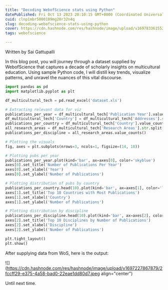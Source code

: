 ```yaml
---
title: "Decoding WebofScience stats using Python"
datePublished: Fri Oct 13 2023 20:10:15 GMT+0000 (Coordinated Universal Time)
cuid: clnp1mbr5000109mg20r32n4q
slug: decoding-webofscience-stats-using-python
cover: https://cdn.hashnode.com/res/hashnode/image/upload/v1697833615527/085beaaa-0738-46da-80d3-0e7e86b499e4.png
tags: webofscience

---
```


Written by Sai Gattupalli

In this blog post, you will journey through a dataset supplied by WebofScience that captures a decade of scholarly insights on multicultural education. Using sample Python code, I will distill key trends, visualize patterns, and unravel the nuances of this vital discourse.

```python
import pandas as pd
import matplotlib.pyplot as plt

df_multicultural_tech = pd.read_excel('dataset.xls')

# Extracting relevant data for viz
publications_per_year = df_multicultural_tech['Publication Year'].value_counts().sort_index()
df_multicultural_tech['Country'] = df_multicultural_tech['Addresses'].str.extract(r'([A-Z][A-Z]$)')
publications_per_country = df_multicultural_tech['Country'].value_counts()
all_research_areas = df_multicultural_tech['Research Areas'].str.split(';').explode().str.strip()
publications_per_discipline = all_research_areas.value_counts()

# Plotting the visuals
fig, axes = plt.subplots(nrows=3, ncols=1, figsize=(14, 18))

# Plotting pubs per year
publications_per_year.plot(kind='bar', ax=axes[0], color='skyblue')
axes[0].set_title('Number of Publications Per Year')
axes[0].set_xlabel('Year')
axes[0].set_ylabel('Number of Publications')

# Plotting distribution of pubs by country
publications_per_country.head(10).plot(kind='bar', ax=axes[1], color='lightgreen')
axes[1].set_title('Top 10 Countries with Most Publications')
axes[1].set_xlabel('Country')
axes[1].set_ylabel('Number of Publications')

# Plotting distribution by discipline
publications_per_discipline.head(10).plot(kind='bar', ax=axes[2], color='salmon')
axes[2].set_title('Top 10 Disciplines by Number of Publications')
axes[2].set_xlabel('Discipline')
axes[2].set_ylabel('Number of Publications')

plt.tight_layout()
plt.show()
```

After supplying data from WoS, here is the output:

![](https://cdn.hashnode.com/res/hashnode/image/upload/v1697227867879/2fccff29-e375-4a58-bad0-22eae1dd80d7.jpeg align="center")

Until next time.